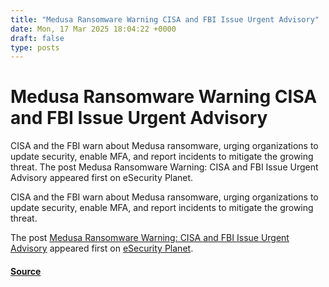 ```yaml
---
title: "Medusa Ransomware Warning CISA and FBI Issue Urgent Advisory"
date: Mon, 17 Mar 2025 18:04:22 +0000
draft: false
type: posts
---
```

# Medusa Ransomware Warning CISA and FBI Issue Urgent Advisory





CISA and the FBI warn about Medusa ransomware, urging organizations to update security, enable MFA, and report incidents to mitigate the growing threat. The post Medusa Ransomware Warning: CISA and FBI Issue Urgent Advisory appeared first on eSecurity Planet. 

CISA and the FBI warn about Medusa ransomware, urging organizations to update security, enable MFA, and report incidents to mitigate the growing threat.

The post [Medusa Ransomware Warning: CISA and FBI Issue Urgent Advisory](https://www.esecurityplanet.com/trends/medusa-ransomware-cisa-fbi-advisory/) appeared first on [eSecurity Planet](https://www.esecurityplanet.com).

#### [Source](https://www.esecurityplanet.com/trends/medusa-ransomware-cisa-fbi-advisory/)

